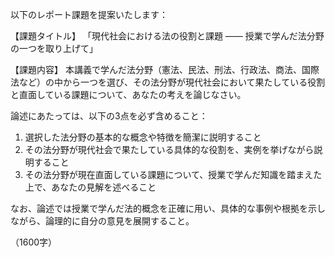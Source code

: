 以下のレポート課題を提案いたします：

【課題タイトル】
「現代社会における法の役割と課題 ―― 授業で学んだ法分野の一つを取り上げて」

【課題内容】
本講義で学んだ法分野（憲法、民法、刑法、行政法、商法、国際法など）の中から一つを選び、その法分野が現代社会において果たしている役割と直面している課題について、あなたの考えを論じなさい。

論述にあたっては、以下の3点を必ず含めること：

1. 選択した法分野の基本的な概念や特徴を簡潔に説明すること
2. その法分野が現代社会で果たしている具体的な役割を、実例を挙げながら説明すること
3. その法分野が現在直面している課題について、授業で学んだ知識を踏まえた上で、あなたの見解を述べること

なお、論述では授業で学んだ法的概念を正確に用い、具体的な事例や根拠を示しながら、論理的に自分の意見を展開すること。

（1600字）